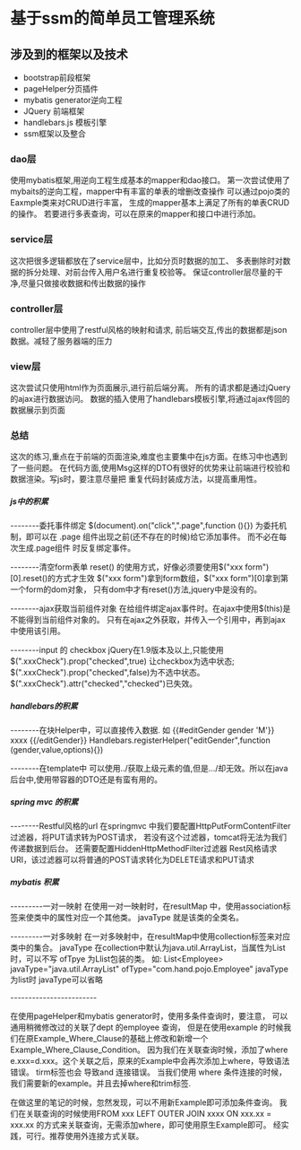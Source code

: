 # 基于ssm的简单员工管理系统

## 涉及到的框架以及技术

* bootstrap前段框架
* pageHelper分页插件
* mybatis generator逆向工程
* JQuery 前端框架
* handlebars.js 模板引擎
* ssm框架以及整合

### dao层
<p>使用mybatis框架,用逆向工程生成基本的mapper和dao接口。
第一次尝试使用了mybaits的逆向工程，mapper中有丰富的单表的增删改查操作
可以通过pojo类的Eaxmple类来对CRUD进行丰富，
生成的mapper基本上满足了所有的单表CRUD的操作。
若要进行多表查询，可以在原来的mapper和接口中进行添加。</p>

### service层
<p>这次把很多逻辑都放在了service层中，比如分页时数据的加工、
多表删除时对数据的拆分处理、对前台传入用户名进行重复校验等。
保证controller层尽量的干净,尽量只做接收数据和传出数据的操作</P>

### controller层
<p>controller层中使用了restful风格的映射和请求,
前后端交互,传出的数据都是json数据。减轻了服务器端的压力</p>

### view层
<P>这次尝试只使用html作为页面展示,进行前后端分离。
所有的请求都是通过jQuery的ajax进行数据访问。
数据的插入使用了handlebars模板引擎,将通过ajax传回的数据展示到页面
</P>



### 总结
这次的练习,重点在于前端的页面渲染,难度也主要集中在js方面。在练习中也遇到了一些问题。
在代码方面,使用Msg这样的DTO有很好的优势来让前端进行校验和数据渲染。写js时，要注意尽量把
重复代码封装成方法，以提高重用性。

##### js中的积累
--------委托事件绑定
 $(document).on("click",".page",function (){})
 为委托机制，即可以在 .page 组件出现之前(还不存在的时候)给它添加事件。
 而不必在每次生成.page组件 时反复绑定事件。
 
--------清空form表单
reset() 的使用方式，好像必须要使用$("xxx form")[0].reset()的方式才生效
$("xxx form")拿到form数组，$("xxx form")[0]拿到第一个form的dom对象，
只有dom中才有reset()方法,jquery中是没有的。

--------ajax获取当前组件对象
在给组件绑定ajax事件时。在ajax中使用$(this)是不能得到当前组件对象的。
只有在ajax之外获取，并传入一个引用中，再到ajax中使用该引用。

--------input 的 checkbox
 jQuery在1.9版本及以上,只能使用$(".xxxCheck").prop("checked",true) 让checkbox为选中状态;
     $(".xxxCheck").prop("checked",false)为不选中状态。
     $(".xxxCheck").attr("checked","checked")已失效。
     

##### handlebars的积累
--------在块Helper中，可以直接传入数据.
        如 {{#editGender gender 'M'}} xxxx {{/editGender}}
        Handlebars.registerHelper("editGender",function (gender,value,options){})
        
        
--------在template中
        可以使用../获取上级元素的值,但是.../却无效。所以在java后台中,使用带容器的DTO还是有蛮有用的。
        
        
##### spring mvc 的积累
--------Restful风格的url
        在springmvc 中我们要配置HttpPutFormContentFilter过滤器，将PUT请求转为POST请求，
        若没有这个过滤器，tomcat将无法为我们传递数据到后台。
        还需要配置HiddenHttpMethodFilter过滤器
        Rest风格请求URI，该过滤器可以将普通的POST请求转化为DELETE请求和PUT请求
        
        
##### mybatis 积累
---------一对一映射
在使用一对一映射时，在resultMap 中，使用association标签来使类中的属性对应一个其他类。
javaType 就是该类的全类名。

---------一对多映射
在一对多映射中，在resultMap中使用collection标签来对应类中的集合。
javaType 在collection中默认为java.util.ArrayList，当属性为List时，可以不写
ofTpye 为Llist包装的类。
如: List\<Employee>  
javaType="java.util.ArrayList" ofType="com.hand.pojo.Employee"
javaType为list时 javaType可以省略

------------------------<p>在使用pageHelper和mybatis generator时，使用多条件查询时，要注意，
可以通用稍微修改过的关联了dept 的employee 查询，
但是在使用example 的时候我们在原Example_Where_Clause的基础上修改和新增一个Example_Where_Clause_Condition。
因为我们在关联查询时候，添加了where e.xxx=d.xxx。这个关联之后，原来的Example中会再次添加上where，导致语法错误。
tirm标签也会 导致and 连接错误。
当我们使用 where 条件连接的时候，我们需要新的example。并且去掉where和trim标签.
</P>

<p>在做这里的笔记的时候，忽然发现，可以不用新Example即可添加条件查询。
我们在关联查询的时候使用FROM xxx LEFT OUTER JOIN xxxx ON   xxx.xx = xxx.xx
的方式来关联查询，无需添加where，即可使用原生Example即可。
经实践，可行。推荐使用外连接方式关联。</P>

